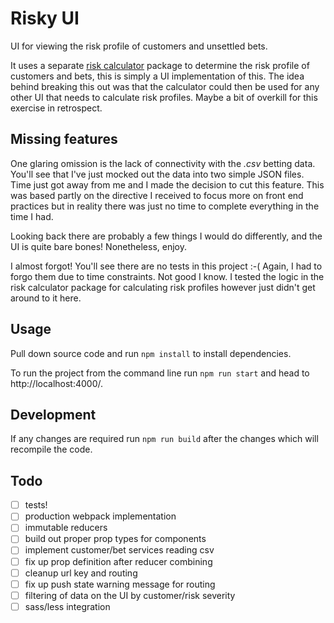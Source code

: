 # Risky UI

UI for viewing the risk profile of customers and unsettled bets.

It uses a separate [risk calculator](https://github.com/wenden-risk-analyser/risk-calculator) package to determine the risk profile of customers and bets, this is simply a UI implementation of this. The idea behind breaking this out was that the calculator could then be used for any other UI that needs to calculate risk profiles. Maybe a bit of overkill for this exercise in retrospect.

## Missing features
One glaring omission is the lack of connectivity with the _.csv_ betting data. You'll see that I've just mocked out the data into two simple JSON files. Time just got away from me and I made the decision to cut this feature. This was based partly on the directive I received to focus more on front end practices but in reality there was just no time to complete everything in the time I had.

Looking back there are probably a few things I would do differently, and the UI is quite bare bones! Nonetheless, enjoy.

I almost forgot! You'll see there are no tests in this project :-( Again, I had to forgo them due to time constraints. Not good I know. I tested the logic in the risk calculator package for calculating risk profiles however just didn't get around to it here.

## Usage
Pull down source code and run ```npm install``` to install dependencies.

To run the project from the command line run ```npm run start``` and head to http://localhost:4000/.

## Development
If any changes are required run ```npm run build``` after the changes which will recompile the code.

## Todo
* [ ] tests!
* [ ] production webpack implementation
* [ ] immutable reducers
* [ ] build out proper prop types for components
* [ ] implement customer/bet services reading csv
* [ ] fix up prop definition after reducer combining
* [ ] cleanup url key and routing
* [ ] fix up push state warning message for routing
* [ ] filtering of data on the UI by customer/risk severity
* [ ] sass/less integration
